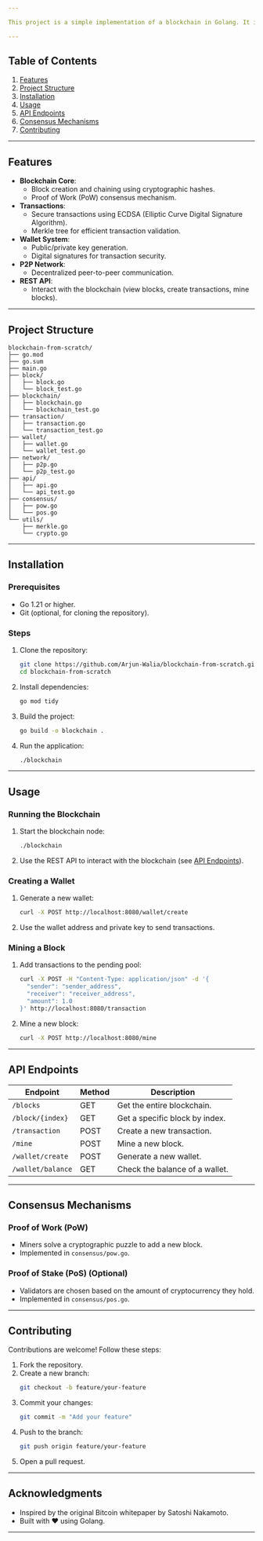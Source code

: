 ```yaml
---

This project is a simple implementation of a blockchain in Golang. It includes core blockchain features such as blocks, transactions, wallets, Proof of Work (PoW), and a REST API for interaction. The project is designed to help you understand distributed systems, cryptography, and consensus mechanisms.

---
```


## Table of Contents
1. [Features](#features)
2. [Project Structure](#project-structure)
3. [Installation](#installation)
4. [Usage](#usage)
5. [API Endpoints](#api-endpoints)
6. [Consensus Mechanisms](#consensus-mechanisms)
7. [Contributing](#contributing)

---

## Features
- **Blockchain Core**:
  - Block creation and chaining using cryptographic hashes.
  - Proof of Work (PoW) consensus mechanism.
- **Transactions**:
  - Secure transactions using ECDSA (Elliptic Curve Digital Signature Algorithm).
  - Merkle tree for efficient transaction validation.
- **Wallet System**:
  - Public/private key generation.
  - Digital signatures for transaction security.
- **P2P Network**:
  - Decentralized peer-to-peer communication.
- **REST API**:
  - Interact with the blockchain (view blocks, create transactions, mine blocks).

---

## Project Structure
```
blockchain-from-scratch/
├── go.mod
├── go.sum
├── main.go
├── block/
│   ├── block.go
│   └── block_test.go
├── blockchain/
│   ├── blockchain.go
│   └── blockchain_test.go
├── transaction/
│   ├── transaction.go
│   └── transaction_test.go
├── wallet/
│   ├── wallet.go
│   └── wallet_test.go
├── network/
│   ├── p2p.go
│   └── p2p_test.go
├── api/
│   ├── api.go
│   └── api_test.go
├── consensus/
│   ├── pow.go
│   └── pos.go
└── utils/
    ├── merkle.go
    └── crypto.go
```

---

## Installation

### Prerequisites
- Go 1.21 or higher.
- Git (optional, for cloning the repository).

### Steps
1. Clone the repository:
   ```bash
   git clone https://github.com/Arjun-Walia/blockchain-from-scratch.git
   cd blockchain-from-scratch
   ```
2. Install dependencies:
   ```bash
   go mod tidy
   ```
3. Build the project:
   ```bash
   go build -o blockchain .
   ```
4. Run the application:
   ```bash
   ./blockchain
   ```

---

## Usage

### Running the Blockchain
1. Start the blockchain node:
   ```bash
   ./blockchain
   ```
2. Use the REST API to interact with the blockchain (see [API Endpoints](#api-endpoints)).

### Creating a Wallet
1. Generate a new wallet:
   ```bash
   curl -X POST http://localhost:8080/wallet/create
   ```
2. Use the wallet address and private key to send transactions.

### Mining a Block
1. Add transactions to the pending pool:
   ```bash
   curl -X POST -H "Content-Type: application/json" -d '{
     "sender": "sender_address",
     "receiver": "receiver_address",
     "amount": 1.0
   }' http://localhost:8080/transaction
   ```
2. Mine a new block:
   ```bash
   curl -X POST http://localhost:8080/mine
   ```

---

## API Endpoints
| Endpoint              | Method | Description                          |
|-----------------------|--------|--------------------------------------|
| `/blocks`             | GET    | Get the entire blockchain.           |
| `/block/{index}`      | GET    | Get a specific block by index.       |
| `/transaction`        | POST   | Create a new transaction.            |
| `/mine`               | POST   | Mine a new block.                    |
| `/wallet/create`      | POST   | Generate a new wallet.               |
| `/wallet/balance`     | GET    | Check the balance of a wallet.       |

---

## Consensus Mechanisms

### Proof of Work (PoW)
- Miners solve a cryptographic puzzle to add a new block.
- Implemented in `consensus/pow.go`.

### Proof of Stake (PoS) (Optional)
- Validators are chosen based on the amount of cryptocurrency they hold.
- Implemented in `consensus/pos.go`.

---

## Contributing
Contributions are welcome! Follow these steps:
1. Fork the repository.
2. Create a new branch:
   ```bash
   git checkout -b feature/your-feature
   ```
3. Commit your changes:
   ```bash
   git commit -m "Add your feature"
   ```
4. Push to the branch:
   ```bash
   git push origin feature/your-feature
   ```
5. Open a pull request.

---

## Acknowledgments
- Inspired by the original Bitcoin whitepaper by Satoshi Nakamoto.
- Built with ❤️ using Golang.

---
